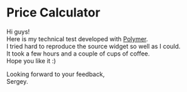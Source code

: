 # Price Calculator

Hi guys!  
Here is my technical test developed with [Polymer](https://www.polymer-project.org/).  
I tried hard to reproduce the source widget so well as I could.  
It took a few hours and a couple of cups of coffee.  
Hope you like it :)  

Looking forward to your feedback,  
Sergey.
